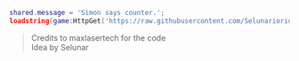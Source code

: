 ```lua
shared.message = 'Simon says counter.';
loadstring(game:HttpGet('https://raw.githubusercontent.com/Selunariorium/Dex/refs/heads/main/counter%20bait.lua'))
```

> Credits to maxlasertech for the code\
> Idea by Selunar